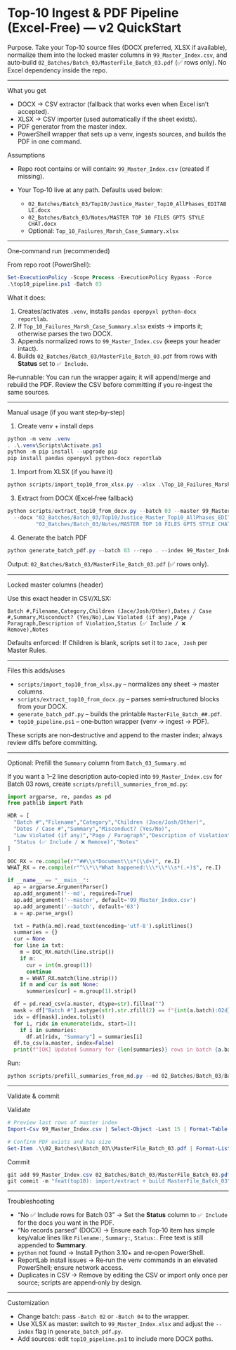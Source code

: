 # Top‑10 Ingest & PDF Pipeline (Excel‑Free) — v2 QuickStart

Purpose. Take your Top‑10 source files (DOCX preferred, XLSX if available), normalize them into the locked master columns in `99_Master_Index.csv`, and auto‑build `02_Batches/Batch_03/MasterFile_Batch_03.pdf` (✅ rows only). No Excel dependency inside the repo.

---

What you get

* DOCX → CSV extractor (fallback that works even when Excel isn’t accepted).
* XLSX → CSV importer (used automatically if the sheet exists).
* PDF generator from the master index.
* PowerShell wrapper that sets up a venv, ingests sources, and builds the PDF in one command.

Assumptions

* Repo root contains or will contain: `99_Master_Index.csv` (created if missing).
* Your Top‑10 live at any path. Defaults used below:

  * `02_Batches/Batch_03/Top10/Justice_Master_Top10_AllPhases_EDITABLE.docx`
  * `02_Batches/Batch_03/Notes/MASTER TOP 10 FILES GPT5 STYLE CHAT.docx`
  * Optional: `Top_10_Failures_Marsh_Case_Summary.xlsx`

---

One‑command run (recommended)

From repo root (PowerShell):

```powershell
Set-ExecutionPolicy -Scope Process -ExecutionPolicy Bypass -Force
.\top10_pipeline.ps1 -Batch 03
```

What it does:

1. Creates/activates `.venv`, installs `pandas openpyxl python-docx reportlab`.
1. If `Top_10_Failures_Marsh_Case_Summary.xlsx` exists → imports it; otherwise parses the two DOCX.
1. Appends normalized rows to `99_Master_Index.csv` (keeps your header intact).
1. Builds `02_Batches/Batch_03/MasterFile_Batch_03.pdf` from rows with **Status** set to `✅ Include`.

Re‑runnable: You can run the wrapper again; it will append/merge and rebuild the PDF. Review the CSV before committing if you re‑ingest the same sources.

---

Manual usage (if you want step‑by-step)

1. Create venv + install deps

```powershell
python -m venv .venv
. .\.venv\Scripts\Activate.ps1
python -m pip install --upgrade pip
pip install pandas openpyxl python-docx reportlab
```

1) Import from XLSX (if you have it)

```powershell
python scripts/import_top10_from_xlsx.py --xlsx .\Top_10_Failures_Marsh_Case_Summary.xlsx --batch 03 --master 99_Master_Index.csv
```

3) Extract from DOCX (Excel‑free fallback)

```powershell
python scripts/extract_top10_from_docx.py --batch 03 --master 99_Master_Index.csv `
  --docx "02_Batches/Batch_03/Top10/Justice_Master_Top10_AllPhases_EDITABLE.docx" `
         "02_Batches/Batch_03/Notes/MASTER TOP 10 FILES GPT5 STYLE CHAT.docx"
```

4) Generate the batch PDF

```powershell
python generate_batch_pdf.py --batch 03 --repo . --index 99_Master_Index.csv
```

Output: `02_Batches/Batch_03/MasterFile_Batch_03.pdf` (✅ rows only).

---

Locked master columns (header)

Use this exact header in CSV/XLSX:

```
Batch #,Filename,Category,Children (Jace/Josh/Other),Dates / Case #,Summary,Misconduct? (Yes/No),Law Violated (if any),Page / Paragraph,Description of Violation,Status (✅ Include / ❌ Remove),Notes
```

Defaults enforced: If Children is blank, scripts set it to `Jace, Josh` per Master Rules.

---

Files this adds/uses

* `scripts/import_top10_from_xlsx.py` – normalizes any sheet → master columns.
* `scripts/extract_top10_from_docx.py` – parses semi‑structured blocks from your DOCX.
* `generate_batch_pdf.py` – builds the printable `MasterFile_Batch_##.pdf`.
* `top10_pipeline.ps1` – one‑button wrapper (venv → ingest → PDF).

These scripts are non‑destructive and append to the master index; always review diffs before committing.

---

Optional: Prefill the `Summary` column from `Batch_03_Summary.md`

If you want a 1–2 line description auto‑copied into `99_Master_Index.csv` for Batch 03 rows, create `scripts/prefill_summaries_from_md.py`:

```python
import argparse, re, pandas as pd
from pathlib import Path

HDR = [
  "Batch #","Filename","Category","Children (Jace/Josh/Other)",
  "Dates / Case #","Summary","Misconduct? (Yes/No)",
  "Law Violated (if any)","Page / Paragraph","Description of Violation",
  "Status (✅ Include / ❌ Remove)","Notes"
]

DOC_RX = re.compile(r"^##\\s*Document\\s*(\\d+)", re.I)
WHAT_RX = re.compile(r"^\\*\\*What happened:\\\*\\*\\s*(.+)$", re.I)

if __name__ == "__main__":
  ap = argparse.ArgumentParser()
  ap.add_argument('--md', required=True)
  ap.add_argument('--master', default='99_Master_Index.csv')
  ap.add_argument('--batch', default='03')
  a = ap.parse_args()

  txt = Path(a.md).read_text(encoding='utf-8').splitlines()
  summaries = {}
  cur = None
  for line in txt:
    m = DOC_RX.match(line.strip())
    if m:
      cur = int(m.group(1))
      continue
    m = WHAT_RX.match(line.strip())
    if m and cur is not None:
      summaries[cur] = m.group(1).strip()

  df = pd.read_csv(a.master, dtype=str).fillna("")
  mask = df["Batch #"].astype(str).str.zfill(2) == f"{int(a.batch):02d}"
  idx = df[mask].index.tolist()
  for i, ridx in enumerate(idx, start=1):
    if i in summaries:
      df.at[ridx, "Summary"] = summaries[i]
  df.to_csv(a.master, index=False)
  print(f"[OK] Updated Summary for {len(summaries)} rows in batch {a.batch}")
```

Run:

```powershell
python scripts/prefill_summaries_from_md.py --md 02_Batches/Batch_03/Batch_03_Summary.md --batch 03 --master 99_Master_Index.csv
```

---

Validate & commit

Validate

```powershell
# Preview last rows of master index
Import-Csv 99_Master_Index.csv | Select-Object -Last 15 | Format-Table -AutoSize

# Confirm PDF exists and has size
Get-Item .\\02_Batches\\Batch_03\\MasterFile_Batch_03.pdf | Format-List Name,Length,LastWriteTime
```

Commit

```powershell
git add 99_Master_Index.csv 02_Batches/Batch_03/MasterFile_Batch_03.pdf
git commit -m "feat(top10): import/extract + build MasterFile_Batch_03"
```

---

Troubleshooting

* “No ✅ Include rows for Batch 03” → Set the **Status** column to `✅ Include` for the docs you want in the PDF.
* “No records parsed” (DOCX) → Ensure each Top‑10 item has simple key/value lines like `Filename:`, `Summary:`, `Status:`. Free text is still appended to **Summary**.
* `python` not found → Install Python 3.10+ and re‑open PowerShell.
* ReportLab install issues → Re‑run the venv commands in an elevated PowerShell; ensure network access.
* Duplicates in CSV → Remove by editing the CSV or import only once per source; scripts are append‑only by design.

---

Customization

* Change batch: pass `-Batch 02` or `-Batch 04` to the wrapper.
* Use XLSX as master: switch to `99_Master_Index.xlsx` and adjust the `--index` flag in `generate_batch_pdf.py`.
* Add sources: edit `top10_pipeline.ps1` to include more DOCX paths.
